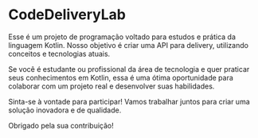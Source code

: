 # CodeDeliveryLab
Esse é um projeto de programação voltado para estudos e prática da linguagem Kotlin. Nosso objetivo é criar uma API para delivery, utilizando conceitos e tecnologias atuais.

Se você é estudante ou profissional da área de tecnologia e quer praticar seus conhecimentos em Kotlin, essa é uma ótima oportunidade para colaborar com um projeto real e desenvolver suas habilidades.

Sinta-se à vontade para participar! Vamos trabalhar juntos para criar uma solução inovadora e de qualidade.

Obrigado pela sua contribuição!

